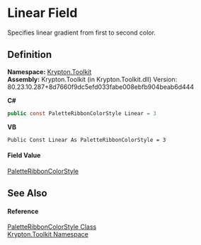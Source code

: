 # Linear Field


Specifies linear gradient from first to second color.



## Definition
**Namespace:** <a href="79d2eac2-21f4-54ff-7552-b20c33c30600.md">Krypton.Toolkit</a>  
**Assembly:** Krypton.Toolkit (in Krypton.Toolkit.dll) Version: 80.23.10.287+8d7660f9dc5efd033fabe008ebfb904beab6d444

**C#**
``` C#
public const PaletteRibbonColorStyle Linear = 3
```
**VB**
``` VB
Public Const Linear As PaletteRibbonColorStyle = 3
```



#### Field Value
<a href="1fdbe521-653f-3585-8cf5-4848a5fc6ed8.md">PaletteRibbonColorStyle</a>

## See Also


#### Reference
<a href="1fdbe521-653f-3585-8cf5-4848a5fc6ed8.md">PaletteRibbonColorStyle Class</a>  
<a href="79d2eac2-21f4-54ff-7552-b20c33c30600.md">Krypton.Toolkit Namespace</a>  
